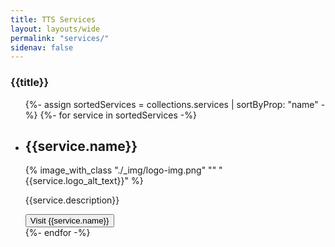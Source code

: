 ```yaml
---
title: TTS Services
layout: layouts/wide
permalink: "services/"
sidenav: false
---
```

<h3 class="site-preview-heading">{{title}}</h3>
<ul class="usa-card-group">
  {%- assign sortedServices = collections.services | sortByProp: "name" -%}
  {%- for service in sortedServices -%}
  <li class="usa-card usa-card--flag desktop:grid-col-4">
    <div class="usa-card__container">
      <div class="usa-card__header">
        <h2 class="usa-card__heading">{{service.name}}</h2>
      </div>
      <div class="usa-card__media">
        <div class="usa-card__img">
              {% image_with_class "./_img/logo-img.png" "" "{{service.logo_alt_text}}" %}
        </div>
      </div>
      <div class="usa-card__body">
        <p>{{service.description}}</p>
      </div>
      <div class="usa-card__footer">
        <button type="button" class="usa-button">Visit {{service.name}}</button>
      </div>
    </div>
  </li>
  {%- endfor -%}
</ul>
